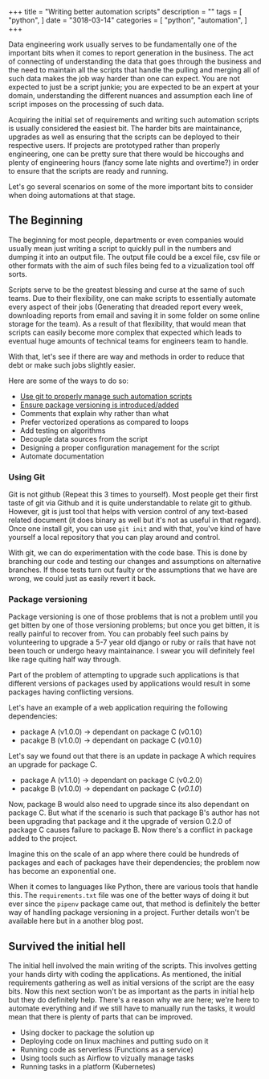 +++
title = "Writing better automation scripts"
description = ""
tags = [
    "python",
]
date = "3018-03-14"
categories = [
    "python",
    "automation",
]
+++

Data engineering work usually serves to be fundamentally one of the important bits when it comes to report generation in the business. The act of connecting of understanding the data that goes through the business and the need to maintain all the scripts that handle the pulling and merging all of such data makes the job way harder than one can expect. You are not expected to just be a script junkie; you are expected to be an expert at your domain, understanding the different nuances and assumption each line of script imposes on the processing of such data.

Acquiring the initial set of requirements and writing such automation scripts is usually considered the easiest bit. The harder bits are maintainance, upgrades as well as ensuring that the scripts can be deployed to their respective users. If projects are prototyped rather than properly engineering, one can be pretty sure that there would be hiccoughs and plenty of engineering hours (fancy some late nights and overtime?) in order to ensure that the scripts are ready and running.

Let's go several scenarios on some of the more important bits to consider when doing automations at that stage.

## The Beginning

The beginning for most people, departments or even companies would usually mean just writing a script to quickly pull in the numbers and dumping it into an output file. The output file could be a excel file, csv file or other formats with the aim of such files being fed to a vizualization tool off sorts.

Scripts serve to be the greatest blessing and curse at the same of such teams. Due to their flexibility, one can make scripts to essentially automate every aspect of their jobs (Generating that dreaded report every week, downloading reports from email and saving it in some folder on some online storage for the team). As a result of that flexibility, that would mean that scripts can easily become more complex that expected which leads to eventual huge amounts of technical teams for engineers team to handle.

With that, let's see if there are way and methods in order to reduce that debt or make such jobs slightly easier.

Here are some of the ways to do so:

- [Use git to properly manage such automation scripts](#using-git)
- [Ensure package versioning is introduced/added](#package-versioning)
- Comments that explain why rather than what
- Prefer vectorized operations as compared to loops
- Add testing on algorithms
- Decouple data sources from the script
- Designing a proper configuration management for the script
- Automate documentation

### Using Git

Git is not github (Repeat this 3 times to yourself). Most people get their first taste of git via Github and it is quite understandable to relate git to github. However, git is just tool that helps with version control of any text-based related document (it does binary as well but it's not as useful in that regard). Once one install git, you can use `git init` and with that, you've kind of have yourself a local repository that you can play around and control.

With git, we can do experimentation with the code base. This is done by branching our code and testing our changes and assumptions on alternative branches. If those tests turn out faulty or the assumptions that we have are wrong, we could just as easily revert it back.

### Package versioning

Package versioning is one of those problems that is not a problem until you get bitten by one of those versioning problems; but once you get bitten, it is really painful to recover from. You can probably feel such pains by volunteering to upgrade a 5-7 year old django or ruby or rails that have not been touch or undergo heavy maintainance. I swear you will definitely feel like rage quiting half way through.

Part of the problem of attempting to upgrade such applications is that different versions of packages used by applications would result in some packages having conflicting versions.

Let's have an example of a web application requiring the following dependencies:

- package A (v1.0.0) -> dependant on package C (v0.1.0)
- pacakge B (v1.0.0) -> dependant on package C (v0.1.0)

Let's say we found out that there is an update in package A which requires an upgrade for package C.

- package A (v1.1.0) -> dependant on package C (v0.2.0)
- pacakge B (v1.0.0) -> dependant on package C (*v0.1.0*)

Now, package B would also need to upgrade since its also dependant on package C. But what if the scenario is such that package B's author has not been upgrading that package and it the upgrade of version 0.2.0 of package C causes failure to package B. Now there's a conflict in package added to the project.

Imagine this on the scale of an app where there could be hundreds of packages and each of packages have their dependencies; the problem now has become an exponential one.

When it comes to languages like Python, there are various tools that handle this. The `requirements.txt` file was one of the better ways of doing it but ever since the `pipenv` package came out, that method is definitely the better way of handling package versioning in a project. Further details won't be available here but in a another blog post.

## Survived the initial hell

The initial hell involved the main writing of the scripts. This involves getting your hands dirty with coding the applications. As mentioned, the initial requirements gathering as well as initial versions of the script are the easy bits. Now this next section won't be as important as the parts in initial help but they do definitely help. There's a reason why we are here; we're here to automate everything and if we still have to manually run the tasks, it would mean that there is plenty of parts that can be improved.

- Using docker to package the solution up
- Deploying code on linux machines and putting sudo on it
- Running code as serverless (Functions as a service)
- Using tools such as Airflow to vizually manage tasks 
- Running tasks in a platform (Kubernetes)
